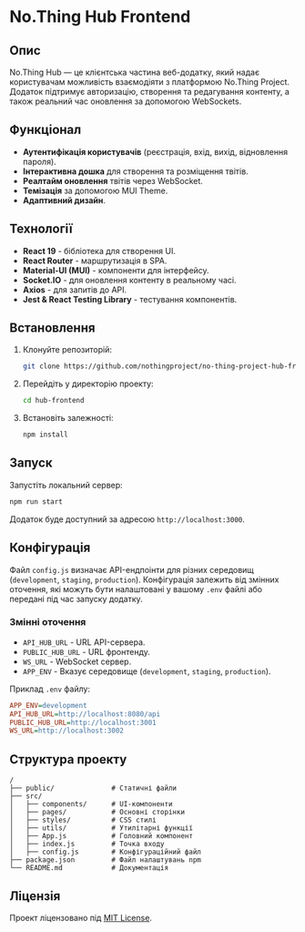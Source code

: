 # No.Thing Hub Frontend

## Опис
No.Thing Hub — це клієнтська частина веб-додатку, який надає користувачам можливість взаємодіяти з платформою No.Thing Project. Додаток підтримує авторизацію, створення та редагування контенту, а також реальний час оновлення за допомогою WebSockets.

## Функціонал
- **Аутентифікація користувачів** (реєстрація, вхід, вихід, відновлення пароля).
- **Інтерактивна дошка** для створення та розміщення твітів.
- **Реалтайм оновлення** твітів через WebSocket.
- **Темізація** за допомогою MUI Theme.
- **Адаптивний дизайн**.

## Технології
- **React 19** - бібліотека для створення UI.
- **React Router** - маршрутизація в SPA.
- **Material-UI (MUI)** - компоненти для інтерфейсу.
- **Socket.IO** - для оновлення контенту в реальному часі.
- **Axios** - для запитів до API.
- **Jest & React Testing Library** - тестування компонентів.

## Встановлення
1. Клонуйте репозиторій:
   ```sh
   git clone https://github.com/nothingproject/no-thing-project-hub-frontend.git
   ```
2. Перейдіть у директорію проекту:
   ```sh
   cd hub-frontend
   ```
3. Встановіть залежності:
   ```sh
   npm install
   ```

## Запуск
Запустіть локальний сервер:
```sh
npm run start
```
Додаток буде доступний за адресою `http://localhost:3000`.

## Конфігурація
Файл `config.js` визначає API-ендпоінти для різних середовищ (`development`, `staging`, `production`). Конфігурація залежить від змінних оточення, які можуть бути налаштовані у вашому `.env` файлі або передані під час запуску додатку.

### Змінні оточення

- `API_HUB_URL` - URL API-сервера.
- `PUBLIC_HUB_URL` - URL фронтенду.
- `WS_URL` - WebSocket сервер.
- `APP_ENV` - Вказує середовище (`development`, `staging`, `production`).

Приклад `.env` файлу:
```ini
APP_ENV=development
API_HUB_URL=http://localhost:8080/api
PUBLIC_HUB_URL=http://localhost:3001
WS_URL=http://localhost:3002
```

## Структура проекту
```
/
├── public/              # Статичні файли
├── src/
│   ├── components/      # UI-компоненти
│   ├── pages/           # Основні сторінки
│   ├── styles/          # CSS стилі
│   ├── utils/           # Утилітарні функції
│   ├── App.js           # Головний компонент
│   ├── index.js         # Точка входу
│   ├── config.js        # Конфігураційний файл
├── package.json         # Файл налаштувань npm
└── README.md            # Документація
```


## Ліцензія
Проект ліцензовано під [MIT License](LICENSE).